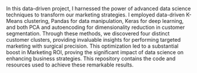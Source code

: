 In this data-driven project, I harnessed the power of advanced data science techniques to transform our marketing strategies. 
I employed data-driven K-Means clustering, Pandas for data manipulation, Keras for deep learning, and both PCA and autoencoding for dimensionality reduction in customer segmentation. 
Through these methods, we discovered four distinct customer clusters, providing invaluable insights for performing targeted marketing with surgical precision. 
This optimization led to a substantial boost in Marketing ROI, proving the significant impact of data science on enhancing business strategies. 
This repository contains the code and resources used to achieve these remarkable results.
